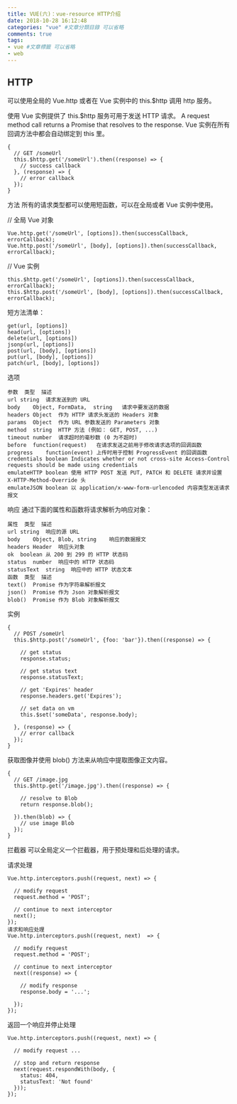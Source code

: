 ```yaml
---
title: VUE(六)：vue-resource HTTP介绍
date: 2018-10-28 16:12:48
categories: "vue" #文章分類目錄 可以省略
comments: true
tags:
- vue #文章標籤 可以省略
- web
---
```


## HTTP

可以使用全局的 Vue.http 或者在 Vue 实例中的 this.$http 调用 http 服务。

使用
Vue 实例提供了 this.$http 服务可用于发送 HTTP 请求。 A request method call returns a Promise that resolves to the response. Vue 实例在所有回调方法中都会自动绑定到 this 里。
```
{
  // GET /someUrl
  this.$http.get('/someUrl').then((response) => {
    // success callback
  }, (response) => {
    // error callback
  });
}
```
方法
所有的请求类型都可以使用短函数，可以在全局或者 Vue 实例中使用。

// 全局 Vue 对象
```
Vue.http.get('/someUrl', [options]).then(successCallback, errorCallback);
Vue.http.post('/someUrl', [body], [options]).then(successCallback, errorCallback);
```
// Vue 实例
```
this.$http.get('/someUrl', [options]).then(successCallback, errorCallback);
this.$http.post('/someUrl', [body], [options]).then(successCallback, errorCallback);
```
短方法清单：
```
get(url, [options])
head(url, [options])
delete(url, [options])
jsonp(url, [options])
post(url, [body], [options])
put(url, [body], [options])
patch(url, [body], [options])
```
选项
```
参数	类型	描述
url	string	请求发送到的 URL
body	Object, FormData,  string	请求中要发送的数据
headers	Object	作为 HTTP 请求头发送的 Headers 对象
params	Object	作为 URL 参数发送的 Parameters 对象
method	string	HTTP 方法 (例如： GET, POST, ...)
timeout	number	请求超时的毫秒数 (0 为不超时)
before	function(request)	在请求发送之前用于修改请求选项的回调函数
progress	function(event)	上传时用于控制 ProgressEvent 的回调函数
credentials	boolean	Indicates whether or not cross-site Access-Control requests should be made using credentials
emulateHTTP	boolean	使用 HTTP POST 发送 PUT, PATCH 和 DELETE 请求并设置 X-HTTP-Method-Override 头
emulateJSON	boolean	以 application/x-www-form-urlencoded 内容类型发送请求报文
```
响应
通过下面的属性和函数将请求解析为响应对象：
```
属性	类型	描述
url	string	响应的源 URL
body	Object, Blob, string	响应的数据报文
headers	Header	响应头对象
ok	boolean	从 200 到 299 的 HTTP 状态码
status	number	响应中的 HTTP 状态码
statusText	string	响应中的 HTTP 状态文本
函数	类型	描述
text()	Promise	作为字符串解析报文
json()	Promise	作为 Json 对象解析报文
blob()	Promise	作为 Blob 对象解析报文
```
实例
```
{
  // POST /someUrl
  this.$http.post('/someUrl', {foo: 'bar'}).then((response) => {

    // get status
    response.status;

    // get status text
    response.statusText;

    // get 'Expires' header
    response.headers.get('Expires');

    // set data on vm
    this.$set('someData', response.body);

  }, (response) => {
    // error callback
  });
}
```
获取图像并使用 blob() 方法来从响应中提取图像正文内容。
```
{
  // GET /image.jpg
  this.$http.get('/image.jpg').then((response) => {

    // resolve to Blob
    return response.blob();

  }).then(blob) => {
    // use image Blob
  });
}
```
拦截器
可以全局定义一个拦截器，用于预处理和后处理的请求。

请求处理
```
Vue.http.interceptors.push((request, next) => {

  // modify request
  request.method = 'POST';

  // continue to next interceptor
  next();
});
请求和响应处理
Vue.http.interceptors.push((request, next)  => {

  // modify request
  request.method = 'POST';

  // continue to next interceptor
  next((response) => {

    // modify response
    response.body = '...';

  });
});
```
返回一个响应并停止处理
```
Vue.http.interceptors.push((request, next) => {

  // modify request ...

  // stop and return response
  next(request.respondWith(body, {
    status: 404,
    statusText: 'Not found'
  }));
});
```

